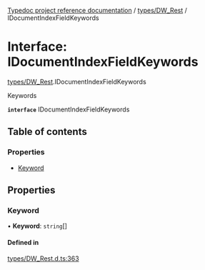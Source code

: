 [Typedoc project reference documentation](../README.md) / [types/DW_Rest](../modules/types_dw_rest.md) / IDocumentIndexFieldKeywords

# Interface: IDocumentIndexFieldKeywords

[types/DW_Rest](../modules/types_dw_rest.md).IDocumentIndexFieldKeywords

Keywords

**`interface`** IDocumentIndexFieldKeywords

## Table of contents

### Properties

- [Keyword](types_dw_rest.idocumentindexfieldkeywords.md#keyword)

## Properties

### Keyword

• **Keyword**: `string`[]

#### Defined in

[types/DW_Rest.d.ts:363](https://github.com/DocuWare/REST-Sample-TS/blob/beb3ada/src/types/DW_Rest.d.ts#L363)
